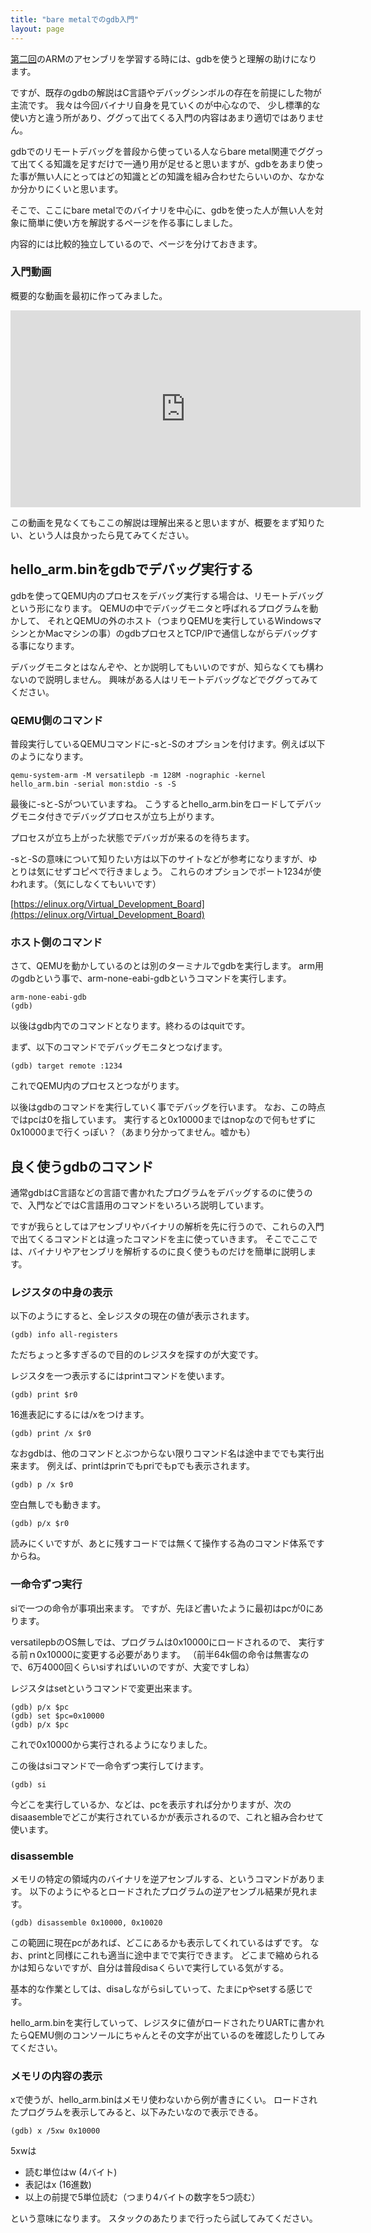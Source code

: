 ```yaml
---
title: "bare metalでのgdb入門"
layout: page
---
```


[第二回](arm_asm.md)のARMのアセンブリを学習する時には、gdbを使うと理解の助けになります。

ですが、既存のgdbの解説はC言語やデバッグシンボルの存在を前提にした物が主流です。
我々は今回バイナリ自身を見ていくのが中心なので、
少し標準的な使い方と違う所があり、ググって出てくる入門の内容はあまり適切ではありません。

gdbでのリモートデバッグを普段から使っている人ならbare metal関連でググって出てくる知識を足すだけで一通り用が足せると思いますが、gdbをあまり使った事が無い人にとってはどの知識とどの知識を組み合わせたらいいのか、なかなか分かりにくいと思います。

そこで、ここにbare metalでのバイナリを中心に、gdbを使った人が無い人を対象に簡単に使い方を解説するページを作る事にしました。

内容的には比較的独立しているので、ページを分けておきます。

### 入門動画

概要的な動画を最初に作ってみました。

<iframe width="560" height="315" src="https://www.youtube.com/embed/gl4MjK3LQT8" frameborder="0" allow="accelerometer; autoplay; encrypted-media; gyroscope; picture-in-picture" allowfullscreen></iframe>

この動画を見なくてもここの解説は理解出来ると思いますが、概要をまず知りたい、という人は良かったら見てみてください。

## hello_arm.binをgdbでデバッグ実行する

gdbを使ってQEMU内のプロセスをデバッグ実行する場合は、リモートデバッグという形になります。
QEMUの中でデバッグモニタと呼ばれるプログラムを動かして、
それとQEMUの外のホスト（つまりQEMUを実行しているWindowsマシンとかMacマシンの事）のgdbプロセスとTCP/IPで通信しながらデバッグする事になります。

デバッグモニタとはなんぞや、とか説明してもいいのですが、知らなくても構わないので説明しません。
興味がある人はリモートデバッグなどでググってみてください。

### QEMU側のコマンド

普段実行しているQEMUコマンドに-sと-Sのオプションを付けます。例えば以下のようになります。

```
qemu-system-arm -M versatilepb -m 128M -nographic -kernel hello_arm.bin -serial mon:stdio -s -S
```

最後に-sと-Sがついていますね。
こうするとhello_arm.binをロードしてデバッグモニタ付きでデバッグプロセスが立ち上がります。

プロセスが立ち上がった状態でデバッガが来るのを待ちます。

-sと-Sの意味について知りたい方は以下のサイトなどが参考になりますが、ゆとりは気にせずコピペで行きましょう。
これらのオプションでポート1234が使われます。（気にしなくてもいいです）

[https://elinux.org/Virtual_Development_Board](https://elinux.org/Virtual_Development_Board)

### ホスト側のコマンド

さて、QEMUを動かしているのとは別のターミナルでgdbを実行します。
arm用のgdbという事で、arm-none-eabi-gdbというコマンドを実行します。

```
arm-none-eabi-gdb
(gdb) 
```

以後はgdb内でのコマンドとなります。終わるのはquitです。

まず、以下のコマンドでデバッグモニタとつなげます。

```
(gdb) target remote :1234
```

これでQEMU内のプロセスとつながります。

以後はgdbのコマンドを実行していく事でデバッグを行います。
なお、この時点ではpcは0を指しています。
実行すると0x10000まではnopなので何もせずに0x10000まで行くっぽい？（あまり分かってません。嘘かも）

## 良く使うgdbのコマンド 

通常gdbはC言語などの言語で書かれたプログラムをデバッグするのに使うので、入門などではC言語用のコマンドをいろいろ説明しています。

ですが我らとしてはアセンブリやバイナリの解析を先に行うので、これらの入門で出てくるコマンドとは違ったコマンドを主に使っていきます。
そこでここでは、バイナリやアセンブリを解析するのに良く使うものだけを簡単に説明します。

### レジスタの中身の表示

以下のようにすると、全レジスタの現在の値が表示されます。

```
(gdb) info all-registers
```

ただちょっと多すぎるので目的のレジスタを探すのが大変です。

レジスタを一つ表示するにはprintコマンドを使います。

```
(gdb) print $r0
```

16進表記にするには/xをつけます。

```
(gdb) print /x $r0
```

なおgdbは、他のコマンドとぶつからない限りコマンド名は途中まででも実行出来ます。
例えば、printはprinでもpriでもpでも表示されます。

```
(gdb) p /x $r0
```

空白無しでも動きます。

```
(gdb) p/x $r0
```

読みにくいですが、あとに残すコードでは無くて操作する為のコマンド体系ですからね。

### 一命令ずつ実行

siで一つの命令が事項出来ます。
ですが、先ほど書いたように最初はpcが0にあります。

versatilepbのOS無しでは、プログラムは0x10000にロードされるので、
実行する前ｎ0x10000に変更する必要があります。
（前半64k個の命令は無害なので、6万4000回くらいsiすればいいのですが、大変ですしね）

レジスタはsetというコマンドで変更出来ます。

```
(gdb) p/x $pc
(gdb) set $pc=0x10000
(gdb) p/x $pc
```
これで0x10000から実行されるようになりました。

この後はsiコマンドで一命令ずつ実行してけます。

```
(gdb) si
```

今どこを実行しているか、などは、pcを表示すれば分かりますが、次のdisaasembleでどこが実行されているかが表示されるので、これと組み合わせて使います。

### disassemble

メモリの特定の領域内のバイナリを逆アセンブルする、というコマンドがあります。
以下のようにやるとロードされたプログラムの逆アセンブル結果が見れます。

```
(gdb) disassemble 0x10000, 0x10020
```

この範囲に現在pcがあれば、どこにあるかも表示してくれているはずです。
なお、printと同様にこれも適当に途中までで実行できます。
どこまで縮められるかは知らないですが、自分は普段disaくらいで実行している気がする。

基本的な作業としては、disaしながらsiしていって、たまにpやsetする感じです。

hello_arm.binを実行していって、レジスタに値がロードされたりUARTに書かれたらQEMU側のコンソールにちゃんとその文字が出ているのを確認したりしてみてください。

### メモリの内容の表示

xで使うが、hello_arm.binはメモリ使わないから例が書きにくい。
ロードされたプログラムを表示してみると、以下みたいなので表示できる。

```
(gdb) x /5xw 0x10000
```

5xwは

- 読む単位はw (4バイト)
- 表記はx (16進数)
- 以上の前提で5単位読む（つまり4バイトの数字を5つ読む）

という意味になります。
スタックのあたりまで行ったら試してみてください。